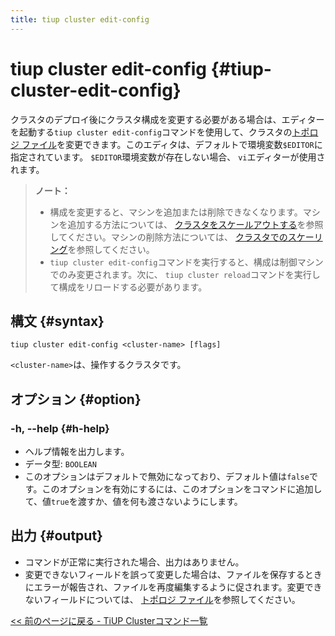 ```yaml
---
title: tiup cluster edit-config
---
```


# tiup cluster edit-config {#tiup-cluster-edit-config}

クラスタのデプロイ後にクラスタ構成を変更する必要がある場合は、エディターを起動する`tiup cluster edit-config`コマンドを使用して、クラスタの[トポロジ ファイル](/tiup/tiup-cluster-topology-reference.md)を変更できます。このエディタは、デフォルトで環境変数`$EDITOR`に指定されています。 `$EDITOR`環境変数が存在しない場合、 `vi`エディターが使用されます。

> **ノート：**
>
> -   構成を変更すると、マシンを追加または削除できなくなります。マシンを追加する方法については、 [クラスタをスケールアウトする](/tiup/tiup-component-cluster-scale-out.md)を参照してください。マシンの削除方法については、 [クラスタでのスケーリング](/tiup/tiup-component-cluster-scale-in.md)を参照してください。
> -   `tiup cluster edit-config`コマンドを実行すると、構成は制御マシンでのみ変更されます。次に、 `tiup cluster reload`コマンドを実行して構成をリロードする必要があります。

## 構文 {#syntax}

```shell
tiup cluster edit-config <cluster-name> [flags]
```

`<cluster-name>`は、操作するクラスタです。

## オプション {#option}

### -h, --help {#h-help}

-   ヘルプ情報を出力します。
-   データ型: `BOOLEAN`
-   このオプションはデフォルトで無効になっており、デフォルト値は`false`です。このオプションを有効にするには、このオプションをコマンドに追加して、値`true`を渡すか、値を何も渡さないようにします。

## 出力 {#output}

-   コマンドが正常に実行された場合、出力はありません。
-   変更できないフィールドを誤って変更した場合は、ファイルを保存するときにエラーが報告され、ファイルを再度編集するように促されます。変更できないフィールドについては、 [トポロジ ファイル](/tiup/tiup-cluster-topology-reference.md)を参照してください。

[&lt;&lt; 前のページに戻る - TiUP Clusterコマンド一覧](/tiup/tiup-component-cluster.md#command-list)
